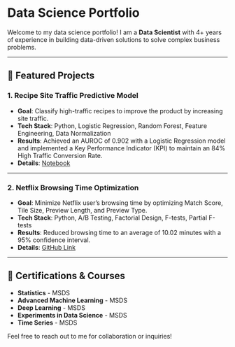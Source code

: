 # Data Science Portfolio

Welcome to my data science portfolio! I am a **Data Scientist** with 4+ years of experience in building data-driven solutions to solve complex business problems.

---

## 🔹 Featured Projects

### 1. **Recipe Site Traffic Predictive Model**
- **Goal**: Classify high-traffic recipes to improve the product by increasing site traffic.
- **Tech Stack**: Python, Logistic Regression, Random Forest, Feature Engineering, Data Normalization
- **Results**: Achieved an AUROC of 0.902 with a Logistic Regression model and implemented a Key Performance Indicator (KPI) to maintain an 84% High Traffic Conversion Rate.
- **Details**: [Notebook](/hightraffic_prectivemodel.ipynb)

---

### 2. **Netflix Browsing Time Optimization**
- **Goal**: Minimize Netflix user’s browsing time by optimizing Match Score, Tile Size, Preview Length, and Preview Type.
- **Tech Stack**: Python, A/B Testing, Factorial Design, F-tests, Partial F-tests
- **Results**: Reduced browsing time to an average of 10.02 minutes with a 95% confidence interval.
- **Details**: [GitHub Link](#)

---

## 🔹 Certifications & Courses
- **Statistics** - MSDS
- **Advanced Machine Learning** - MSDS
- **Deep Learning** - MSDS
- **Experiments in Data Science** - MSDS
- **Time Series** - MSDS

Feel free to reach out to me for collaboration or inquiries!

